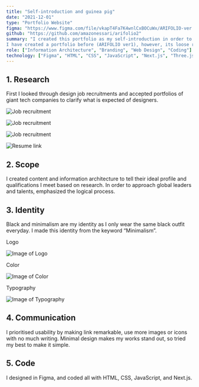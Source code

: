 ```yaml
---
title: "Self-introduction and guinea pig"
date: "2021-12-01"
type: "Portfolio Website"
figma: "https://www.figma.com/file/vkapT4Fa7K4wnlCxBOCuWx/ARIFOLIO-ver.2?node-id=403%3A432"
github: "https://github.com/amazonessari/arifolio2"
summary: "I created this portfolio as my self-introduction in order to connect with global leaders and talents. In this project I do everything from making contents to coding my design. This is also to experiment new design and technologies.
I have created a portfolio before (ARIFOLIO ver1), however, its loose repetition was collapsing the hierarchy. To solve this issue, I clarified the information architecture by following rules strictly."
role: ["Information Architecture", "Branding", "Web Design", "Coding"]
technology: ["Figma", "HTML", "CSS", "JavaScript", "Next.js", "Three.js"]
---
```


## 1. Research
First I looked through design job recruitments and accepted portfolios of giant tech companies to clarify what is expected of designers. 

![Job recruitment](/arifolio2/research_1.png)

![Job recruitment](/arifolio2/research_2.png)

![Job recruitment](/arifolio2/research_3.png)


![Resume link](/arifolio2/research_4.png)


## 2. Scope
I created content and information architecture to tell their ideal profile and qualifications I meet based on research.
In order to approach global leaders and talents, emphasized the logical process.


## 3. Identity
Black and minimalism are my identity as I only wear the same black outfit everyday. I made this identity from the keyword “Minimalism”.

Logo

![Image of Logo](/arifolio2/1.svg)

Color

![Image of Color](/arifolio2/2.svg)


Typography

![Image of Typography](/arifolio2/3.svg)


## 4. Communication
I prioritised usability by making link remarkable, use more images or icons with no much writing. Minimal design makes my works stand out, so tried my best to make it simple.



## 5. Code
I designed in Figma, and coded all with HTML, CSS, JavaScript, and Next.js.